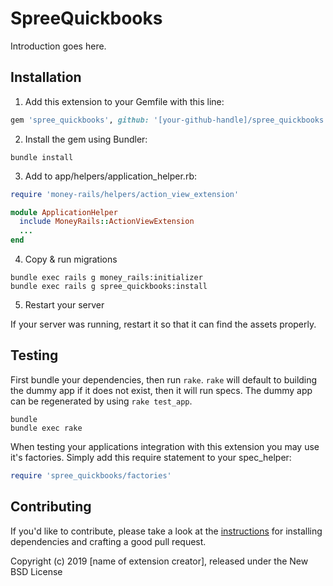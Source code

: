 # SpreeQuickbooks

Introduction goes here.

## Installation

1. Add this extension to your Gemfile with this line:
  ```ruby
  gem 'spree_quickbooks', github: '[your-github-handle]/spree_quickbooks'
  ```

2. Install the gem using Bundler:

  ```shell
  bundle install
  ```

3. Add to app/helpers/application_helper.rb:

  ```ruby
  require 'money-rails/helpers/action_view_extension'

  module ApplicationHelper
    include MoneyRails::ActionViewExtension
    ...
  end
  ```


4. Copy & run migrations
  ```shell
  bundle exec rails g money_rails:initializer
  bundle exec rails g spree_quickbooks:install
  ```

5. Restart your server

  If your server was running, restart it so that it can find the assets properly.

## Testing

First bundle your dependencies, then run `rake`. `rake` will default to building the dummy app if it does not exist, then it will run specs. The dummy app can be regenerated by using `rake test_app`.

```shell
bundle
bundle exec rake
```

When testing your applications integration with this extension you may use it's factories.
Simply add this require statement to your spec_helper:

```ruby
require 'spree_quickbooks/factories'
```


## Contributing

If you'd like to contribute, please take a look at the
[instructions](CONTRIBUTING.md) for installing dependencies and crafting a good
pull request.

Copyright (c) 2019 [name of extension creator], released under the New BSD License
